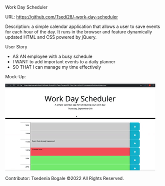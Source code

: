 Work Day Scheduler

URL: https://github.com/Tsedi28/-work-day-scheduler

Description:
a simple calendar application that allows a user to save events for each hour of the day. It runs in the browser and feature dynamically updated HTML and CSS powered by jQuery.

User Story
- AS AN employee with a busy schedule
- I WANT to add important events to a daily planner
- SO THAT I can manage my time effectively

Mock-Up:

![app screenshot](/Assets/images/05-third-party-apis-homework-demo.gif)

Contributor:
Tsedenia Bogale ©2022 All Rights Reserved.